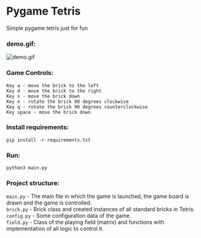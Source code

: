 # Pygame Tetris

Simple pygame tetris just for fun

### demo.gif:
![demo.gif](https://github.com/michael-bill/pygame-tetris/blob/main/demo.gif)

### Game Controls:

    Key a - move the brick to the left
    Key d - move the brick to the right
    Key s - move the brick down
    Key e - rotate the brick 90 degrees clockwise
    Key q - rotate the brick 90 degrees counterclockwise
    Key space - move the brick down

### Install requirements:
```
pip install -r requirements.txt
```

### Run:
```
python3 main.py
```

### Project structure:
``main.py`` - The main file in which the game is launched, the game board is drawn and the game is controlled.<br/>
``brick.py`` - Brick class and created instances of all standard bricks in Tetris.<br/>
``config.py`` - Some configuration data of the game.<br/>
``field.py`` - Class of the playing field (matrix) and functions with implementation of all logic to control it.<br/>